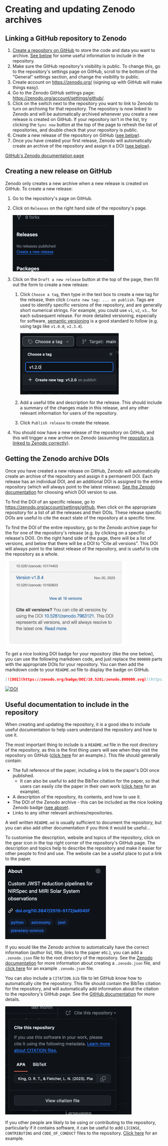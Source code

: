 # Creating and updating Zenodo archives

## Linking a GitHub repository to Zenodo
1. [Create a repository on GitHub](creating_a_git_repo.md) to store the code and data you want to archive. [See below](#useful-documentation-to-include-in-the-repository) for some useful information to include in the repository.
2. Make sure the GitHub repository's visibility is public. To change this, go to the repository's settings page on GitHub, scroll to the bottom of the "General" settings section, and change the visibility to public.
3. Create account on https://zenodo.org/ (signing up with GitHub will make things easy).
4. Go to the Zenodo GitHub settings page: https://zenodo.org/account/settings/github/.
5. Click on the switch next to the repository you want to link to Zenodo to turn on archiving for that repository. The repository is now linked to Zenodo and will be automatically archived whenever you create a new release is created on GitHub. If your repository isn't in the list, try clicking the `Sync now` button at the top of the page to refresh the list of repositories, and double check that your repository is public.
6. Create a new release of the repository on GitHub ([see below](#creating-a-new-release-on-github)).
7. Once you have created your first release, Zenodo will automatically create an archive of the repository and assign it a DOI ([see below](#getting-the-zenodo-archive-dois)). 

[GitHub's Zenodo documentation page](https://docs.github.com/en/repositories/archiving-a-github-repository/referencing-and-citing-content)


## Creating a new release on GitHub
Zenodo only creates a new archive when a new release is created on GitHub. To create a new release:

1. Go to the repository's page on GitHub.
2. Click on `Releases` on the right hand side of the repository's page.
   
    ![Releases section](images/creating_a_zenodo_archive/image.png)

3. Click on the `Draft a new release` button at the top of the page, then fill out the form to create a new release:
    1. Click `Choose a tag`, then type in the text box to create a new tag for the release, then click `Create new tag: ... on publish`. Tags are used to identify specific versions of the repository, and are generally short numerical strings. For example, you could use `v1`, `v2`, `v3`... for each subsequent release. For more detailed versioning, especially for software, [semantic versioning](https://semver.org/) is a good standard to follow (e.g. using tags like `v1.0.0`, `v2.3.4`).

        ![alt text](images/creating_a_zenodo_archive/image-1.png)

    2. Add a useful title and description for the release. This should include a summary of the changes made in this release, and any other relevant information for users of the repository.
    3. Click `Publish release` to create the release. 
4. You should now have a new release of the repository on GitHub, and this will trigger a new archive on Zenodo (assuming the [repository is linked to Zenodo correctly](#linking-a-github-repository-to-zenodo)).


## Getting the Zenodo archive DOIs
Once you have created a new release on GitHub, Zenodo will automatically create an archive of the repository and assign it a permanent DOI. Each release has an individual DOI, and an additional DOI is assigned to the entire repository (which will always point to the latest release). [See the Zenodo documentation](https://zenodo.org/help/versioning) for choosing which DOI version to use.

To find the DOI of an specific release, go to https://zenodo.org/account/settings/github, then click on the appropriate repository for a list of all the releases and their DOIs. These release specific DOIs are useful to cite the exact state of the repository at a specific time.

To find the DOI of the entire repository, go to the Zenodo archive page for the for one of the repository's release (e.g. by clicking on a specific release's DOI). On the right hand side of the page, there will be a list of versions, and below that there will be a DOI to "Cite all versions". This DOI will always point to the latest release of the repository, and is useful to cite the repository as a whole.

![Zenodo cite all versions](images/creating_a_zenodo_archive/image-4.png)

To get a nice looking DOI badge for your repository (like the one below), you can use the following markdown code, and just replace the `000000` parts with the appropriate DOIs for your repository. You can then add the markdown code to your `README.md` file to display the badge on GitHub.

```markdown
[![DOI](https://zenodo.org/badge/DOI/10.5281/zenodo.000000.svg)](https://doi.org/10.5281/zenodo.000000)
```

[![DOI](https://zenodo.org/badge/DOI/10.5281/zenodo.10671792.svg)](https://doi.org/10.5281/zenodo.10671792)



## Useful documentation to include in the repository
When creating and updating the repository, it is a good idea to include useful documentation to help users understand the repository and how to use it.

The most important thing to include is a `README.md` file in the root directory of the repository, as this is the first thing users will see when they visit the repository on GitHub ([click here](https://github.com/JWSTGiantPlanets/saturn-atmosphere-miri) for an example.). This file should generally contain:
- The full reference of the paper, including a link to the paper's DOI once published.
    - It can also be useful to add the BibTex citation for the paper, so that users can easily cite the paper in their own work ([click here](https://github.com/ortk95/planetmapper/blob/63ddedc87e0298ef0896ed71b2894370f70cf2a1/README.md?plain=1#L37-L50) for an example).
- A description of the repository, its contents, and how to use it.
- The DOI of the Zenodo archive - this can be included as the nice looking Zenodo badge ([see above](#getting-the-zenodo-archive-dois)).
- Links to any other relevant archives/repositories.

A well written `README.md` is usually sufficient to document the repository, but you can also add other documentation if you think it would be useful...

To customise the description, website and topics of the repository, click on the gear icon in the top right corner of the repository's GitHub page. The description and topics help to describe the repository and make it easier for other people to find and use. The website can be a useful place to put a link to the paper.

![Repository about section](images/creating_a_zenodo_archive/image-3.png)

If you would like the Zenodo archive to automatically have the correct information (author list, title, links to the paper etc.), you can add a `.zenodo.json` file to the root directory of the repository. See the [Zenodo documentation](https://developers.zenodo.org/#add-metadata-to-your-github-repository-release) for more information about creating a `.zenodo.json` file, and [click here](https://github.com/ortk95/planetmapper/blob/main/.zenodo.json) for an example `.zenodo.json` file.

You can also include a `CITATION.bib` file to let GitHub know how to automatically cite the repository. This file should contain the BibTex citation for the repository, and will automatically add information about the citation to the repository's GitHub page. See the [GitHub documentation](https://docs.github.com/en/repositories/managing-your-repositorys-settings-and-features/customizing-your-repository/about-citation-files) for more details.

![Cite this repository popup](images/creating_a_zenodo_archive/image-2.png)

If you other people are likely to be using or contributing to the repository, particularly if it contains software, it can be useful to add `LICENSE`, `CONTRIBUTING` and `CODE_OF_CONDUCT` files to the repository. [Click here](https://github.com/ortk95/planetmapper/) for an example.   
